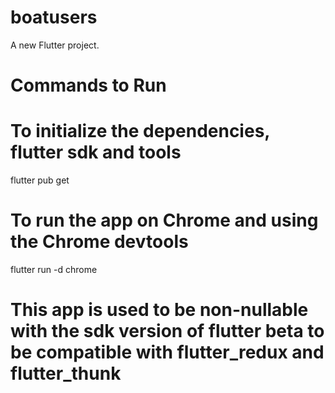# boatusers

A new Flutter project.

# Commands to Run

# To initialize the dependencies, flutter sdk and tools

flutter pub get

# To run the app on Chrome and using the Chrome devtools

flutter run -d chrome

# This app is used to be non-nullable with the sdk version of flutter beta to be compatible with flutter_redux and flutter_thunk
